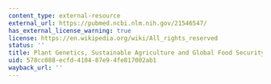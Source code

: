 ```yaml
---
content_type: external-resource
external_url: https://pubmed.ncbi.nlm.nih.gov/21546547/
has_external_license_warning: true
license: https://en.wikipedia.org/wiki/All_rights_reserved
status: ''
title: Plant Genetics, Sustainable Agriculture and Global Food Security
uid: 578cc088-ecfd-4104-87e9-4fe817002ab1
wayback_url: ''
---
```

